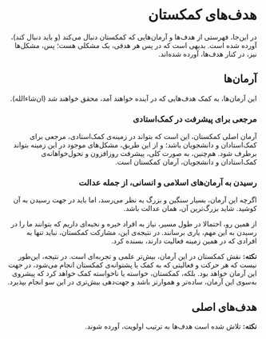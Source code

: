 <div dir="rtl">

# هدف‌های کمکستان

در این‌جا، فهرستی از هدف‌ها و آرمان‌هایی که کمکستان دنبال می‌کند (و باید دنبال کند)، آورده شده است. بدیهی است که در پس هر هدفی، یک مشکلی هست؛ پس، مشکل‌ها نیز، در کنار هدف‌ها، آورده شده‌اند.

## آرمان‌ها

این آرمان‌ها، به کمک هدف‌هایی که در آینده خواهند آمد، محقق خواهند شد (ان‌شاءالله).

### مرجعی برای پیشرفت در کمک‌استادی

آرمان اصلی کمکستان، این است که بتواند در زمینه‌ی کمک‌استادی، مرجعی برای کمک‌استادان و دانشجویان باشد؛ و از این طریق، مشکل‌های موجود در این زمینه بتواند برطرف شود. هم‌چنین، به صورت کلی، پیشرفت روزافزون و تحول‌خواهانه‌ی کمک‌استادان و دانشجویان، آرمان کمکستان است.

### رسیدن به آرمان‌های اسلامی و انسانی، از جمله عدالت

اگرچه این آرمان، بسیار سنگین و بزرگ به نظر می‌رسد، اما باید در جهت رسیدن به آن کوشید. شاید بزرگ‌ترین آن، همان عدالت باشد.

از همین رو، احتمالا در طول مسیر، نیاز به افراد خبره و نخبه‌ای داریم که بتوانند ما را در رسیدن به این مهم، یاری برسانند. در نتیجه‌ی این، مشارکت کمکستان، نباید تنها به افرادی که در همین زمینه فعالیت دارند، بسنده کرد.

**نکته:** نقش کمکستان در این آرمان، بیش‌تر علمی و تجربه‌ای است. در نتیجه، این‌طور نیست که هر حرکت و فعالیتی که به کمک یا پشتوانه‌ی کمکستان انجام می‌شود، در جهت این آرمان خواهد بود. بلکه، کمکستان، خواسته یا ناخواسته کمک خواهد کرد که پیشروی به‌سوی این آرمان، ساده‌تر و هموارتر باشد و جهت‌دهی بیش‌تری در این سو انجام بپذیرد.

## هدف‌های اصلی

**نکته:** تلاش شده است هدف‌ها به ترتیب اولویت، آورده شوند.

### انتقال تجربه‌های کمک‌استادان

یکی از مشکل‌های کنونی، این است که، پس از این‌که گروهی از کمک‌استادان، در درسی، دسته‌ای از فعالیت‌ها را انجام دادند و تجربه‌هایی در آن کسب کردند، این تجربه به ضعیف‌ترین شکل ممکن به گروه‌های دیگر (بعدی) انتقال می‌یابد. به بیان بهتر، عمده تجربه‌ی هر گروه، زیر خاک دفن می‌شود.

از همین رو، یکی از هدف‌های اصلی کمکستان، این است که این تجربه، گروه به گروه، و به اصطلاح، نسل به نسل، منتقل شود.

### پیشگیری از ترس و تردید کمک‌استادان تازه‌کار

یک مشکل، این است که، فردی که کمک‌استادی تازه‌کار است، یا می‌خواهد کمک‌استاد شود، یا اصلا چنین چیزی به ذهن‌اش خطور می‌کند، ترس و تردید در او ایجاد خواهد شد. البته بخش بزرگی از این، طبیعی است.

ریشه‌ی این ترس، اگر بخواهیم ریز بررسی کنیم، می‌تواند گسترده باشد. احتمالا اصلی‌ترین دلیل، ناآگاهی است. این موضوع را می‌توان به دو شیوه‌ی مستقیم و غیرمستقیم، کاهش داد.

با خواندن مستندها و نوشته‌های کمکستان، و آگاهی یافتن از بخش‌های گوناگون، به صورت مستقیم، این مشکل برطرف خواهد شد. رفع این مشکل به صورت غیرمستقیم نیز، می‌تواند درگاه‌های گوناگونی داشته باشد؛ مانند این‌که از حجم فشارهای وارد بر یک کمک‌استاد (به کمک روش‌هایی مانند افزایش شمار کمک‌استادها یا بهره‌گیری از شیوه‌ی درختی در گروه کمک‌استادان) کاسته شود (و البته این موضوع به اطلاع او برسد). چون در این‌جا، هدف، توضیح هدف‌هاست، بیش از این به این موضوع نمی‌پردازیم.

### آگاهی‌بخشی به دانشجویان

یکی از هدف‌های مهم کمک‌استادی، پیشرفت دانشجو در زمینه‌های گوناگون، از جمله صرفا در آن درس، است. اما، گاهی مانع‌هایی هست که سبب می‌شود دانشجویان، آن‌گونه که باید و شاید، به این مهم دست پیدا نکنند. یکی از مهم‌ترین مانع‌ها، ناآگاهی دانشجویان در زمینه‌های گوناگون است.

بخش بزرگی از این ناآگاهی، به نبود یک دید کلی برمی‌گردد که دانشجویان باید درباره‌ی درس، بازار کار، مهارت‌های مورد نیاز و ارتباط میان این‌ها داشته باشند. بخش دیگری از آن، به ندانستن هدف و سودمندی فعالیت‌های کمک‌استادان؛ که البته بی‌ربط به بخش پیشین نیست.

دادن این دید، بسیار ضروری است. در صورت نبود آن، برخی دانشجویان، ممکن است بپندارند که یک یا چند فعالیت از گروه کمک‌استادان، به جهتی غیر از سود رساندن به دانشجویان انجام می‌پذیرد.

از همین رو، بهترین کار، دادن این دید به شکل پیشگیرانه است. ممکن است در طول درس نیز، نیاز باشد تا این آگاهی به دانشجو داده شود، اما پیشگیری، ارجح است.

**نکته:** البته، این اصلا به معنی گرفتن روحیه و توانایی مطالبه‌گری درست از دانشجو نیست. بلکه، اگر دانشجو مطالبه‌گری نادرستی (مثلا با رعایت نکردن ادب و احترام، یا به سبب فهم اشتباه از موضوعی) کرد، باید او را در همان زمینه، آگاه ساخت.

### هم‌رسانی پیشنهادهای تجربه‌نشده

گاهی، پیش می‌آید که فکری یا پیشنهادی برای پیش‌برد کاری در کمک‌استادی هست، اما تاکنون اجرایی نشده است. در این صورت، خوب است که این پیشنهاد در انجمنی بزرگ‌تر، که آن کمکستان باشد، مطرح شود. پس از طرح آن، می‌توان درباره‌ی چالش‌ها، مزیت‌ها و ایرادهای آن گفت‌وگو کرد، آن را امکان‌سنجی و بررسی کرد. سپس، با یا بدون پیمودن این مرحله‌ها، اگر فرصت آن فراهم است، می‌توان آن را عملی کرد.

خوبی دست‌یابی به این هدف، آن است که، فردی یا گروهی که انجام این کار برای‌شان ممکن نیست نیز، می‌توانند چنین پیشنهادی را با دیگران هم‌رسانی کنند. برای نمونه، نویسنده‌ی این پیشنهاد می‌تواند گروهی از دانشجویان، گروهی از کمک‌استادان که انجام آن کار برای‌شان ممکن نیست (مثلا به خاطر ریسک زیاد یا سنگینی کار)، یک یا جمعی از استادان، یا حتی انواع دیگر دانشگاهیان و یا حوزویان باشند.

### آگاهی‌بخشی به کمک‌استادان

این مورد، با هدف انتقال تجربه، متفاوت است؛ چراکه ممکن است اطلاعاتی که در کمکستان موجود است، تجربه‌ی کمک‌استادان دیگر نباشد. در کنار این تجربه‌ها، می‌تواند اطلاعات مدیریتی، روان‌شناسی و دیگر موضوعات، در چارچوب آرمان‌های بیان‌شده، قرار بگیرد و کمک‌کننده باشد.

### حل مشکل‌های فوری و غیرفوری کمک‌استادان

این هدف، با هدف‌های دیگر غالبا مشترک است، اما بیان آن سودمند است.

گاهی، در یک درس، مشکلی یا مسئله‌ای پیش می‌آید که فوری است و نیاز به عملکرد سریع همه یا بخشی از کمک‌استادان دارد؛ یا، گاهی، این مشکل غیرفوری است. در هر دو صورت، ممکن است دسترسی به استاد یا کمک‌استادان باتجربه‌تر، هزینه‌بر و زمان‌بر باشد. کمکستان، به کمک اطلاعاتی که درون خود ذخیره دارد، می‌تواند این نیاز را با سرعت و زمان بهتر برطرف سازد. حتی، ممکن است در آینده‌ای نزدیک، کمکستان انجمنی از کمک‌استادان (و حتی افراد دیگر) را درون خود داشته باشد که، در صورت مستند نبودن آن مشکل، بتوانند به کمک‌استادانی که نیاز به حل این مشکل دارند، کمک برسانند.

## هدف‌های جانبی

### رابطه‌ی میان‌دانشگاهی

کمکستان، به طور کلی، می‌تواند مرجع خوبی برای ارتباط میان‌دانشگاهی کمک‌استادان باشد. این ارتباط، به خودی خود منجر به پیشرفت کمکستان و کمک‌استادان خواهد شد.

### گسترش زبان فارسی

یکی از هدف‌های کناری کمکستان، گسترش زبان فارسی است. هرچند، ممکن است سهم کمکستان در این جهت، اندک باشد.

### فارسی‌سازی برخی از واژگان غیرفارسی

برخی از واژگان، به صورت غیرفارسی (بیش‌تر انگلیسی) به کار برده می‌شوند. این واژگان، چهره‌ی زبان فارسی را تا حدی از زیبایی در بیاورند (جای گفتن دلیل‌های آن در این‌جا نیست). در نتیجه، یکی از هدف‌ها، رایج کردن واژگان فارسی (و حتی بهتر، فارسی سره) به جای معادل‌های غیرفارسی آن‌هاست.

**نکته:** به کار بردن واژگان جایگزین، در ابتدا، دشوار به نظر می‌رسد؛ هم برای به‌کاربرنده و هم برای مخاطب. این، طبیعت انسان است که به هر چیزی عادت کند. اما، پس از استفاده از این واژگان، خودبه‌خود و بدون توجه، خوانندگان و شنوندگان، این واژگان را به کار خواهند برد. پس، بهتر است کمترین نگرانی در به کار بردن این واژگان به خرج دهیم.

</div>
